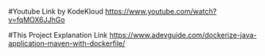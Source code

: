 #Youtube Link by KodeKloud
https://www.youtube.com/watch?v=fqMOX6JJhGo

#This Project Explanation Link
https://www.adevguide.com/dockerize-java-application-maven-with-dockerfile/